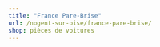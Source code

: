 ```yaml
---
title: "France Pare-Brise"
url: /nogent-sur-oise/france-pare-brise/
shop: pièces de voitures
---
```

